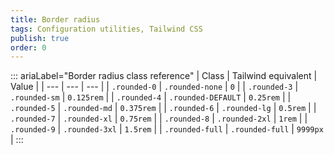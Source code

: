 ```yaml
---
title: Border radius 
tags: Configuration utilities, Tailwind CSS
publish: true
order: 0
---
```




::: ariaLabel="Border radius class reference"
| Class | Tailwind equivalent | Value |
| --- | --- | --- |
| `.rounded-0` | `.rounded-none` | `0` |
| `.rounded-3` | `.rounded-sm` | `0.125rem` |
| `.rounded-4` | `.rounded-DEFAULT` | `0.25rem` |
| `.rounded-5` | `.rounded-md` | `0.375rem` |
| `.rounded-6` | `.rounded-lg` | `0.5rem` |
| `.rounded-7` | `.rounded-xl` | `0.75rem` |
| `.rounded-8` | `.rounded-2xl` | `1rem` |
| `.rounded-9` | `.rounded-3xl` | `1.5rem` |
| `.rounded-full` | `.rounded-full` | `9999px` |
:::


